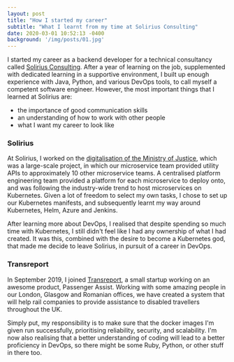 ```yaml
---
layout: post
title: "How I started my career"
subtitle: "What I learnt from my time at Solirius Consulting"
date: 2020-03-01 10:52:13 -0400
background: '/img/posts/01.jpg'
---
```


I started my career as a backend developer for a technical consultancy called [Solirius Consulting](https://www.solirius.com). After a year of learning on the job, supplemented with dedicated learning in a supportive environment, I built up enough experience with Java, Python, and various DevOps tools, to call myself a competent software engineer. However, the most important things that I learned at Solirius are:
- the importance of good communication skills
- an understanding of how to work with other people
- what I want my career to look like

### Solirius
At Solirius, I worked on the [digitalisation of the Ministry of Justice](https://www.gov.uk/guidance/the-hmcts-reform-programme), which was a large-scale project, in which our microservice team provided utility APIs to approximately 10 other microservice teams. A centralised platform engineering team provided a platform for each microservice to deploy onto, and was following the industry-wide trend to host microservices on Kubernetes. Given a lot of freedom to select my own tasks, I chose to set up our Kubernetes manifests, and subsequently learnt my way around Kubernetes, Helm, Azure and Jenkins.

After learning more about DevOps, I realised that despite spending so much time with Kubernetes, I still didn't feel like I had any ownership of what I had created. It was this, combined with the desire to become a Kubernetes god, that made me decide to leave Solirius, in pursuit of a career in DevOps.

### Transreport
In September 2019, I joined [Transreport](http://www.transreport.co.uk), a small startup working on an awesome product, Passenger Assist. Working with some amazing people in our London, Glasgow and Romanian offices, we have created a system that will help rail companies to provide assistance to disabled travellers throughout the UK. 

Simply put, my responsibility is to make sure that the docker images I'm given run successfully, prioritising reliability, security, and scalability. I'm now also realising that a better understanding of coding will lead to a better proficiency in DevOps, so there might be some Ruby, Python, or other stuff in there too.
